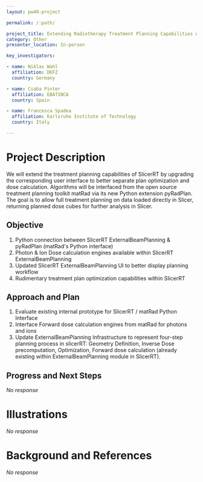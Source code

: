 ```yaml
---
layout: pw40-project

permalink: /:path/

project_title: Extending Radiotherapy Treatment Planning Capabilities within SlicerRT
category: Other
presenter_location: In-person

key_investigators:

- name: Niklas Wahl
  affiliation: DKFZ
  country: Germany

- name: Csaba Pinter
  affiliation: EBATINCA
  country: Spain

- name: Francesca Spadea
  affiliation: Karlsruhe Institute of Technology
  country: Italy

---
```


# Project Description

<!-- Add a short paragraph describing the project. -->

We will extend the treatment planning capabilities of SlicerRT by upgrading the corresponding user interface to better separate plan optimization and dose calculation. Algorithms will be interfaced from the open source treatment planning toolkit matRad via its new Python extension pyRadPlan.
The goal is to allow full treatment planning on data loaded directly in Slicer, returning planned dose cubes for further analysis in Slicer.

## Objective

<!-- Describe here WHAT you would like to achieve (what you will have as end result). -->

1.  Python connection between SlicerRT ExternalBeamPlanning & pyRadPlan (matRad's Python interface)
2.  Photon & Ion Dose calculation engines available within SlicerRT ExternalBeamPlanning
3.  Updated SlicerRT ExternalBeamPlanning UI to better display planning workflow
4.  Rudimentary treatment plan optimization capabilities within SlicerRT

## Approach and Plan

<!-- Describe here HOW you would like to achieve the objectives stated above. -->

1.  Evaluate existing internal prototype for SlicerRT / matRad Python Interface
2.  Interface Forward dose calculation engines from matRad for photons and ions
3.  Update ExternalBeamPlanning Infrastructure to represent four-step planning process in slicerRT: Geometry Definition, Inverse Dose precomputation, Optimization, Forward dose calculation (already existing within ExternalBeamPlanning module in SlicerRT).

## Progress and Next Steps

<!-- Update this section as you make progress, describing of what you have ACTUALLY DONE.
     If there are specific steps that you could not complete then you can describe them here, too. -->

*No response*

# Illustrations

<!-- Add pictures and links to videos that demonstrate what has been accomplished. -->

*No response*

# Background and References

<!-- If you developed any software, include link to the source code repository.
     If possible, also add links to sample data, and to any relevant publications. -->

*No response*
